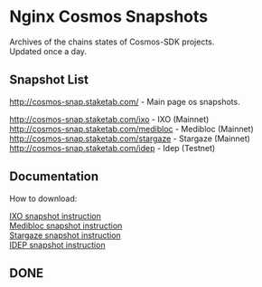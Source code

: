 # Nginx Cosmos Snapshots

Archives of the chains states of Cosmos-SDK projects.  
Updated once a day.  

## Snapshot List

http://cosmos-snap.staketab.com/ - Main page os snapshots.  

http://cosmos-snap.staketab.com/ixo - IXO (Mainnet)  
http://cosmos-snap.staketab.com/medibloc - Medibloc (Mainnet)  
http://cosmos-snap.staketab.com/stargaze - Stargaze (Mainnet)  
http://cosmos-snap.staketab.com/idep - Idep (Testnet)  

## Documentation

How to download:  

[IXO snapshot instruction](https://github.com/staketab/nginx-cosmos-snap/blob/main/ixo.md)  
[Medibloc snapshot instruction](https://github.com/staketab/nginx-cosmos-snap/blob/main/medibloc.md)  
[Stargaze snapshot instruction](https://github.com/staketab/nginx-cosmos-snap/blob/main/stargaze.md)  
[IDEP snapshot instruction](https://github.com/staketab/nginx-cosmos-snap/blob/main/idep.md)  

## DONE
